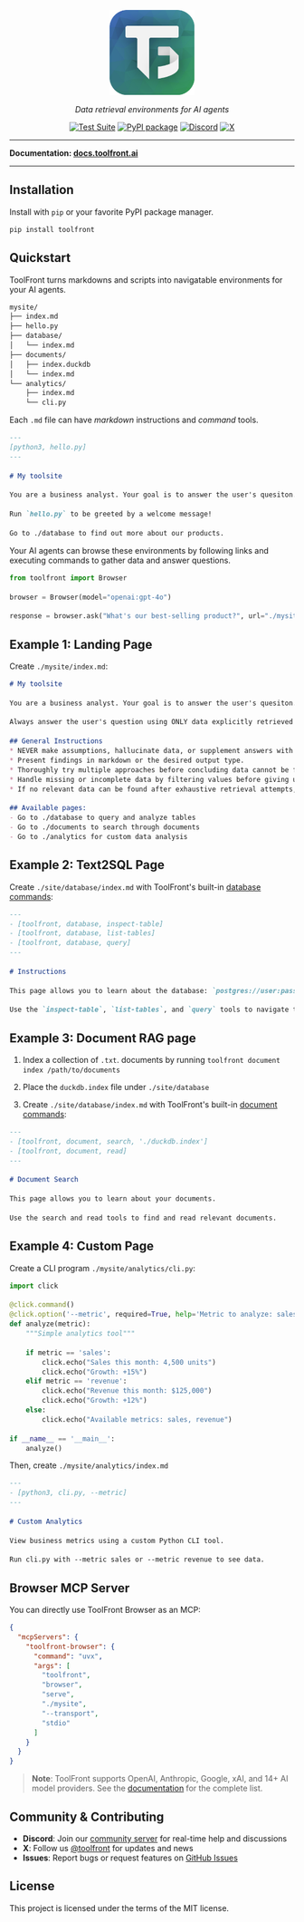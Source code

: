 <p align="center">
  <a href="https://github.com/kruskal-labs/toolfront">
    <img src="https://raw.githubusercontent.com/kruskal-labs/toolfront/main/img/logo.png" width="150" alt="ToolFront Logo">
  </a>
</p>

<div align="center">

*Data retrieval environments for AI agents*

[![Test Suite](https://github.com/kruskal-labs/toolfront/actions/workflows/test.yml/badge.svg)](https://github.com/kruskal-labs/toolfront/actions/workflows/test.yml)
[![PyPI package](https://img.shields.io/pypi/v/toolfront?color=%2334D058&label=pypi%20package)](https://pypi.org/project/toolfront/)
[![Discord](https://img.shields.io/discord/1323415085011701870?label=Discord&logo=discord&logoColor=white&style=flat-square)](https://discord.gg/rRyM7zkZTf)
[![X](https://img.shields.io/badge/ToolFront-black?style=flat-square&logo=x&logoColor=white)](https://x.com/toolfront)

</div>


---

**Documentation: [docs.toolfront.ai](http://docs.toolfront.ai/)**

---

## Installation

Install with `pip` or your favorite PyPI package manager.

```bash
pip install toolfront
```

## Quickstart

ToolFront turns markdowns and scripts into navigatable environments for your AI agents.

```bash
mysite/
├── index.md
├── hello.py
├── database/
│   └── index.md
├── documents/
│   ├── index.duckdb
│   └── index.md
└── analytics/
    ├── index.md
    └── cli.py
```
Each `.md` file can have *markdown* instructions and *command* tools.

```markdown
---
[python3, hello.py]
---

# My toolsite

You are a business analyst. Your goal is to answer the user's quesiton.

Run `hello.py` to be greeted by a welcome message!

Go to ./database to find out more about our products.
```

Your AI agents can browse these environments by following links and executing commands to gather data and answer questions.

```python
from toolfront import Browser

browser = Browser(model="openai:gpt-4o")

response = browser.ask("What's our best-selling product?", url="./mysite")
```
## Example 1: Landing Page

Create `./mysite/index.md`:

```markdown
# My toolsite

You are a business analyst. Your goal is to answer the user's quesiton.

Always answer the user's question using ONLY data explicitly retrieved through the provided tools.

## General Instructions
* NEVER make assumptions, hallucinate data, or supplement answers with general knowledge
* Present findings in markdown or the desired output type.
* Thoroughly try multiple approaches before concluding data cannot be found
* Handle missing or incomplete data by filtering values before giving up
* If no relevant data can be found after exhaustive retrieval attempts, clearly explain why

## Available pages:
- Go to ./database to query and analyze tables
- Go to ./documents to search through documents
- Go to ./analytics for custom data analysis
```

## Example 2: Text2SQL Page

Create `./site/database/index.md` with ToolFront's built-in [database commands](./src/toolfront/commands/database.py):

```markdown
---
- [toolfront, database, inspect-table]
- [toolfront, database, list-tables]
- [toolfront, database, query]
---

# Instructions

This page allows you to learn about the database: `postgres://user:pass@localhost:5432/mydb`

Use the `inspect-table`, `list-tables`, and `query` tools to navigate the database.
```

## Example 3: Document RAG page

1. Index a collection of `.txt`. documents by running `toolfront document index /path/to/documents`

2. Place the `duckdb.index` file under `./site/database`

3. Create `./site/database/index.md` with ToolFront's built-in [document commands](./src/toolfront/commands/document.py):

```markdown
---
- [toolfront, document, search, './duckdb.index']
- [toolfront, document, read]
---

# Document Search

This page allows you to learn about your documents.

Use the search and read tools to find and read relevant documents.
```

## Example 4: Custom Page

Create a CLI program `./mysite/analytics/cli.py`:

```python
import click

@click.command()
@click.option('--metric', required=True, help='Metric to analyze: sales or revenue')
def analyze(metric):
    """Simple analytics tool"""

    if metric == 'sales':
        click.echo("Sales this month: 4,500 units")
        click.echo("Growth: +15%")
    elif metric == 'revenue':
        click.echo("Revenue this month: $125,000")
        click.echo("Growth: +12%")
    else:
        click.echo("Available metrics: sales, revenue")

if __name__ == '__main__':
    analyze()
```

Then, create `./mysite/analytics/index.md`

```markdown
---
- [python3, cli.py, --metric]
---

# Custom Analytics

View business metrics using a custom Python CLI tool.

Run cli.py with --metric sales or --metric revenue to see data.
```

## Browser MCP Server

You can directly use ToolFront Browser as an MCP:

```json
{
  "mcpServers": {
    "toolfront-browser": {
      "command": "uvx",
      "args": [
        "toolfront",
        "browser",
        "serve",
        "./mysite",
        "--transport",
        "stdio"
      ]
    }
  }
}
```

> **Note**: ToolFront supports OpenAI, Anthropic, Google, xAI, and 14+ AI model providers. See the [documentation](http://docs.toolfront.ai/) for the complete list.

## Community & Contributing

- **Discord**: Join our [community server](https://discord.gg/rRyM7zkZTf) for real-time help and discussions
- **X**: Follow us [@toolfront](https://x.com/toolfront) for updates and news
- **Issues**: Report bugs or request features on [GitHub Issues](https://github.com/kruskal-labs/toolfront/issues)

## License

This project is licensed under the terms of the MIT license.
